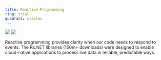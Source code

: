 ```yaml
---
title: Reactive Programming
ring: trial
quadrant: staples
---
```


[![](https://img.shields.io/badge/reactive_extensions-0c7cba?logo=gitbook&logoColor=000&style=flat)](https://introtorx.com/) [![](https://img.shields.io/badge/rxmarbles-19967d?logo=serverfault&logoColor=000&style=flat)](https://rxmarbles.com/)

Reactive programming provides clarity when our code needs to respond to events. The Rx.NET libraries (150m+ downloads) were designed to enable cloud-native applications to process live data in reliable, predictable ways.